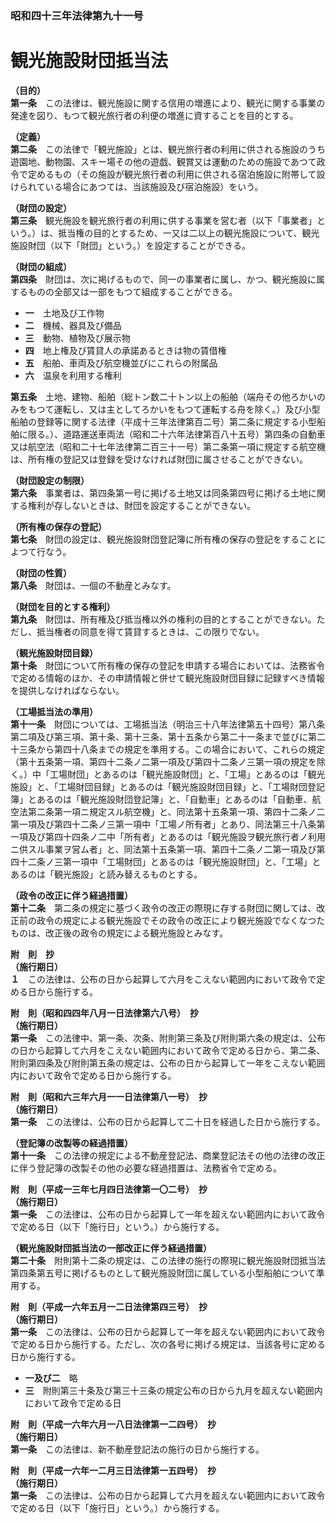 ### 昭和四十三年法律第九十一号  
# 観光施設財団抵当法  
  
**（目的）**  
**第一条**　この法律は、観光施設に関する信用の増進により、観光に関する事業の発達を図り、もつて観光旅行者の利便の増進に資することを目的とする。  
  
**（定義）**  
**第二条**　この法律で「観光施設」とは、観光旅行者の利用に供される施設のうち遊園地、動物園、スキー場その他の遊戯、観賞又は運動のための施設であつて政令で定めるもの（その施設が観光旅行者の利用に供される宿泊施設に附帯して設けられている場合にあつては、当該施設及び宿泊施設）をいう。  
  
**（財団の設定）**  
**第三条**　観光施設を観光旅行者の利用に供する事業を営む者（以下「事業者」という。）は、抵当権の目的とするため、一又は二以上の観光施設について、観光施設財団（以下「財団」という。）を設定することができる。  
  
**（財団の組成）**  
**第四条**　財団は、次に掲げるもので、同一の事業者に属し、かつ、観光施設に属するものの全部又は一部をもつて組成することができる。  
* **一**　土地及び工作物  
* **二**　機械、器具及び備品  
* **三**　動物、植物及び展示物  
* **四**　地上権及び賃貸人の承諾あるときは物の賃借権  
* **五**　船舶、車両及び航空機並びにこれらの附属品  
* **六**　温泉を利用する権利  
  
**第五条**　土地、建物、船舶（総トン数二十トン以上の船舶（端舟その他ろかいのみをもつて運転し、又は主としてろかいをもつて運転する舟を除く。）及び小型船舶の登録等に関する法律（平成十三年法律第百二号）第二条に規定する小型船舶に限る。）、道路運送車両法（昭和二十六年法律第百八十五号）第四条の自動車又は航空法（昭和二十七年法律第二百三十一号）第二条第一項に規定する航空機は、所有権の登記又は登録を受けなければ財団に属させることができない。  
  
**（財団設定の制限）**  
**第六条**　事業者は、第四条第一号に掲げる土地又は同条第四号に掲げる土地に関する権利が存しないときは、財団を設定することができない。  
  
**（所有権の保存の登記）**  
**第七条**　財団の設定は、観光施設財団登記簿に所有権の保存の登記をすることによつて行なう。  
  
**（財団の性質）**  
**第八条**　財団は、一個の不動産とみなす。  
  
**（財団を目的とする権利）**  
**第九条**　財団は、所有権及び抵当権以外の権利の目的とすることができない。ただし、抵当権者の同意を得て賃貸するときは、この限りでない。  
  
**（観光施設財団目録）**  
**第十条**　財団について所有権の保存の登記を申請する場合においては、法務省令で定める情報のほか、その申請情報と併せて観光施設財団目録に記録すべき情報を提供しなければならない。  
  
**（工場抵当法の準用）**  
**第十一条**　財団については、工場抵当法（明治三十八年法律第五十四号）第八条第二項及び第三項、第十条、第十三条、第十五条から第二十一条まで並びに第二十三条から第四十八条までの規定を準用する。この場合において、これらの規定（第十五条第一項、第四十二条ノ二第一項及び第四十二条ノ三第一項の規定を除く。）中「工場財団」とあるのは「観光施設財団」と、「工場」とあるのは「観光施設」と、「工場財団目録」とあるのは「観光施設財団目録」と、「工場財団登記簿」とあるのは「観光施設財団登記簿」と、「自動車」とあるのは「自動車、航空法第二条第一項ニ規定スル航空機」と、同法第十五条第一項、第四十二条ノ二第一項及び第四十二条ノ三第一項中「工場ノ所有者」とあり、同法第三十八条第一項及び第四十四条ノ二中「所有者」とあるのは「観光施設ヲ観光旅行者ノ利用ニ供スル事業ヲ営ム者」と、同法第十五条第一項、第四十二条ノ二第一項及び第四十二条ノ三第一項中「工場財団」とあるのは「観光施設財団」と、「工場」とあるのは「観光施設」と読み替えるものとする。  
  
**（政令の改正に伴う経過措置）**  
**第十二条**　第二条の規定に基づく政令の改正の際現に存する財団に関しては、改正前の政令の規定による観光施設でその政令の改正により観光施設でなくなつたものは、改正後の政令の規定による観光施設とみなす。  
  
**附　則　抄**  
**（施行期日）**  
**１**　この法律は、公布の日から起算して六月をこえない範囲内において政令で定める日から施行する。  
  
**附　則（昭和四四年八月一日法律第六八号）　抄**  
**（施行期日）**  
**第一条**　この法律中、第一条、次条、附則第三条及び附則第六条の規定は、公布の日から起算して六月をこえない範囲内において政令で定める日から、第二条、附則第四条及び附則第五条の規定は、公布の日から起算して一年をこえない範囲内において政令で定める日から施行する。  
  
**附　則（昭和六三年六月一一日法律第八一号）　抄**  
**（施行期日）**  
**第一条**　この法律は、公布の日から起算して二十日を経過した日から施行する。  
  
**（登記簿の改製等の経過措置）**  
**第十一条**　この法律の規定による不動産登記法、商業登記法その他の法律の改正に伴う登記簿の改製その他の必要な経過措置は、法務省令で定める。  
  
**附　則（平成一三年七月四日法律第一〇二号）　抄**  
**（施行期日）**  
**第一条**　この法律は、公布の日から起算して一年を超えない範囲内において政令で定める日（以下「施行日」という。）から施行する。  
  
**（観光施設財団抵当法の一部改正に伴う経過措置）**  
**第二十条**　附則第十二条の規定は、この法律の施行の際現に観光施設財団抵当法第四条第五号に掲げるものとして観光施設財団に属している小型船舶について準用する。  
  
**附　則（平成一六年五月一二日法律第四三号）　抄**  
**（施行期日）**  
**第一条**　この法律は、公布の日から起算して一年を超えない範囲内において政令で定める日から施行する。ただし、次の各号に掲げる規定は、当該各号に定める日から施行する。  
* **一及び二**　略  
* **三**　附則第三十条及び第三十三条の規定公布の日から九月を超えない範囲内において政令で定める日  
  
**附　則（平成一六年六月一八日法律第一二四号）　抄**  
**（施行期日）**  
**第一条**　この法律は、新不動産登記法の施行の日から施行する。  
  
**附　則（平成一六年一二月三日法律第一五四号）　抄**  
**（施行期日）**  
**第一条**　この法律は、公布の日から起算して六月を超えない範囲内において政令で定める日（以下「施行日」という。）から施行する。  
  
